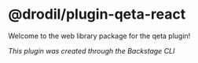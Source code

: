 # @drodil/plugin-qeta-react

Welcome to the web library package for the qeta plugin!

_This plugin was created through the Backstage CLI_
